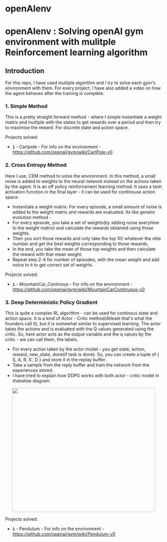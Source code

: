 # openAIenv
# openAIenv : Solving openAI gym environment with mulitple Reinforcement learning algorithm

## Introduction

For this repo, I have used multiple algorithm and I try to solve each gym's environment with them. 
For every project, I have also added a video on how the agent behaves after the training is complete.

### 1. Simple Method

This is a pretty straight forward method - where I simple instantiate a weight matrix and multiple with the states to get 
rewards over a period and then try to maximise the reward.
For discrete state and action space. 

Projects solved:
- **`1`** - Cartpole - For info on the environment - https://github.com/openai/gym/wiki/CartPole-v0 

### 2. Cross Entropy Method
Here I use, CEM method to solve the environment. In this method, a small noise is added to weights to the neural network
instead on the actions taken by the agent. It is an off policy reinforcement learning method.
It uses a tanh activation function in the final layer - it can be used for continouse action space.
- Instantiate a weight matrix.
For every episode, a small amount of noise is added to the weight matrix and rewards are evaluated. Its like 
genetic evolution method - 
- For every episode, you take a set of weights(by adding noise everytime to the weight matrix) and calculate the rewards obtained 
using those weights.
- Then you sort those rewards and only take the top 10/ whatever the elite number and get the best weights
corresponding to those rewards. 
- In the end, you take the mean of those top weights and then calculate the reward with that mean weight. 
- Repeat step 2-4 for number of episodes, with the mean weight and add noice to it to get correct set of weights. 

Projects solved:
- **`1`** - MountainCar_Continous - For info on the environment - https://github.com/openai/gym/wiki/MountainCarContinuous-v0

### 3. Deep Deterministic Policy Gradient

This is quite a complex RL algorithm - can be used for continous state and action space. It is a kind of Actor - Critic method(Atleast that's what the founders call it), but it is somewhat similar to supervised learning. 
The actor takes the actions and is evaluated with the Q values generated using the critic. So, here actor acts as the output variable and the q values by the critic - we can call them, the labels. 

- For every action taken by the actor model - you get state, action, reward, new_state, done(if task is done). So, you can create a tuple of { S, A, R, S', D } and store it in the replay buffer. 
- Take a sample from the reply buffer and train the network from the experiences stored. 
- I have tried to explain how DDPG works with both actor - critic model in thebelow diagram.

<p align="center">
  <img width="460" height="400" src="https://github.com/sanketsans/openAIenv/blob/master/DDPG/ddpg_explained.jpeg">
</p>

Projects solved:
- **`1`** - Pendulum - For info on the environment - https://github.com/openai/gym/wiki/Pendulum-v0
